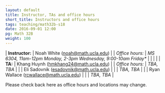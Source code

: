 ```yaml
---
layout: default
title: Instructor, TAs and office hours
short_title: Instructors and office hours
tags: teaching/math32b-s18
date: 2016-09-01 12:00
pg: Math 32B
weight: 100
---
```




| __Instructor:__ | Noah White (<a href="mailto:noah@math.ucla.edu">noah@math.ucla.edu</a>)              |
| _Office hours:_ | _MS 6304, 11am-12pm Monday, 2-3pm Wednesday, 9:00-10am Friday*_                                       |
|                 |                                                                                      |
| __TA:__         | Khang Huynh (<a href="mailto:hmkhang24@math.ucla.edu">hmkhang24@math.ucla.edu</a>)          |
| _Office hours:_ | _TBA, TBA_                                                                |
|                 | Eli Sadovnik (<a href="mailto:esadovnik@math.ucla.edu">esadovnik@math.ucla.edu</a>)  |
|                 | _TBA, TBA_                                                             |
|                 | Ryan Wallace (<a href="mailto:rcwallace@math.ucla.edu">rcwallace@math.ucla.edu</a>) |
|                 | _TBA, TBA_                                                             |


Please check back here as office hours and locations may change.
